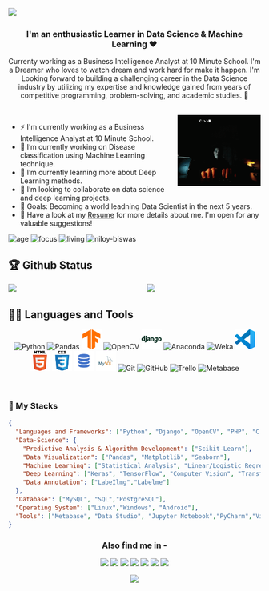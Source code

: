 ![](Media/CoverName.gif)

<h3 align="center">I'm an enthusiastic Learner in Data Science & Machine Learning ❤</h3>  

<p align="center"> Currenty working as a Business Intelligence Analyst at 10 Minute School. I'm a Dreamer who loves to watch dream and work hard for make it happen. I'm Looking forward to building a challenging career in the Data Science industry by utilizing my expertise and knowledge gained from years of competitive programming, problem-solving, and academic studies. 🚀 </p>

</br>

<img width="33%" align="right" alt="Github Image" src="Media/Sideimage2.gif" />

- ⚡ I'm currently working as a Business Intelligence Analyst at 10 Minute School.
- 🔭 I’m currently working on Disease classification using Machine Learning technique.
- 🌱 I’m currently learning more about Deep Learning methods.
- 👯 I’m looking to collaborate on data science and deep learning projects.
- 🥅 Goals: Becoming a world leadning Data Scientist in the next 5 years.
- 📝 Have a look at my [Resume](https://drive.google.com/file/d/1dUMLbH9io0RV3ZZx-NpDD4ltXGqMrhr5/view?usp=sharing) for more details about me. I'm open for any valuable suggestions!

![age](https://img.shields.io/badge/age-23-blueviolet)
![focus](https://img.shields.io/badge/focus-DataScience-critical)
![living](https://img.shields.io/badge/living-Dhaka-3c9)
<img src = "https://komarev.com/ghpvc/?username=niloy-biswas" alt="niloy-biswas"/>


## 🏆 Github Status

<img  src="https://github-readme-stats.vercel.app/api?username=niloy-biswas&show_icons=true&hide_border=true&theme=tokyonight&show_icons=true&include_all_commits=true" width="45%" align="right" >
<img  src="https://github-readme-streak-stats.herokuapp.com/?user=niloy-biswas&theme=tokyonight&hide_border=true" width="45%" >
<!-- <img  src= "https://github-readme-stats.vercel.app/api/top-langs/?username=niloy-biswas&theme=tokyonight&langs_count=5&hide_border=true" > -->



## 👨‍💻 Languages and Tools

<div align="center">
  
<img alt="Python" width="40px" height = "40px" src="https://raw.githubusercontent.com/jmnote/z-icons/master/svg/python.svg" />
<img alt="Pandas" width="40px" height = "40px" src="https://www.pinclipart.com/picdir/big/367-3678882_python-logo-clipart-easy-pandas-python-logo-png.png" />
<img alt="Tensorflow" width="40px" height = "40px" src="https://github.com/devicons/devicon/blob/master/icons/tensorflow/tensorflow-original.svg" />
<img alt="OpenCV" width="40px" height = "40px" src="https://opencv.org/wp-content/uploads/2020/07/OpenCV_logo_no_text_.png" />
<img alt="Django" width="40px" height = "40px" src="https://github.com/devicons/devicon/blob/master/icons/django/django-plain-wordmark.svg" />
<img alt="Anaconda" width="40px" height = "40px" src="https://avatars0.githubusercontent.com/u/1158637?s=400&v=4" />
<img alt="Weka" width="40px" height = "40px" src="https://cdn1.itcentralstation.com/vendors/logos/original/weka.png?1425502299" />
<img alt="Visual Studio Code" width="40px" height = "40px" src="https://raw.githubusercontent.com/github/explore/80688e429a7d4ef2fca1e82350fe8e3517d3494d/topics/visual-studio-code/visual-studio-code.png" />
<img alt="HTML5" width="40px" height = "40px" src="https://raw.githubusercontent.com/github/explore/80688e429a7d4ef2fca1e82350fe8e3517d3494d/topics/html/html.png" />
<img alt="CSS3" width="40px" height = "40px" src="https://raw.githubusercontent.com/github/explore/80688e429a7d4ef2fca1e82350fe8e3517d3494d/topics/css/css.png" />
<img alt="SQL" width="40px" height = "40px" src="https://raw.githubusercontent.com/github/explore/80688e429a7d4ef2fca1e82350fe8e3517d3494d/topics/sql/sql.png" />
<img alt="MySQL" width="40px" height = "40px" src="https://raw.githubusercontent.com/github/explore/80688e429a7d4ef2fca1e82350fe8e3517d3494d/topics/mysql/mysql.png" />
<img  alt="Git" width="40px" height = "40px" src="https://i.imgur.com/0BKuO1I.png" />
<img alt="GitHub" width="40px" height = "40px" src="https://www.pinclipart.com/picdir/big/36-367455_github-for-hosting-the-code-and-tracking-issues.png" />
<img alt="Trello" width="40px" height = "40px" src="https://i.imgur.com/yBHwdqa.png" />
<img alt="Metabase" width="40px" height = "40px" src="https://mellowhost.com/images/metabase_2.png" />

</div>
<br /> <br />
  
### 💬 My Stacks

```json
{
  "Languages and Frameworks": ["Python", "Django", "OpenCV", "PHP", "C (basic)", "HTML", "CSS", "Bootstrap"],
  "Data-Science": {
    "Predictive Analysis & Algorithm Development": ["Scikit-Learn"],
    "Data Visualization": ["Pandas", "Matplotlib", "Seaborn"],
    "Machine Learning": ["Statistical Analysis", "Linear/Logistic Regression","Clustering"],
    "Deep Learning": ["Keras", "TensorFlow", "Computer Vision", "Transfer Learning"],
    "Data Annotation": ["LabeIlmg","Labelme"]
  },
  "Database": ["MySQL", "SQL","PostgreSQL"],
  "Operating System": ["Linux","Windows", "Android"],
  "Tools": ["Metabase", "Data Studio", "Jupyter Notebook","PyCharm","Visual Code","Adobe Photoshop"] 
}
```

<div align="center">

### Also find me in - 


[<img src="https://img.shields.io/badge/linkedin-%230077B5.svg?&style=for-the-badge&logo=linkedin&logoColor=white" />](https://https://www.linkedin.com/in/niloy--biswas/) 
[<img src = "https://img.shields.io/badge/facebook-%230077B5.svg?&style=for-the-badge&logo">](https://www.facebook.com/Niloy.swe/) 
[<img src = "https://img.shields.io/badge/Researchgate-%230077B5.svg?&style=for-the-badge&logo">](https://www.researchgate.net/profile/Niloy_Biswas4)
[<img src="https://img.shields.io/badge/Gmail-D14836?style=for-the-badge&logo=gmail&logoColor=white">](https://mail.google.com/mail/?view=cm&fs=1&to=niloy.swe@gmail.com)
[<img src = "https://img.shields.io/badge/kaggle-%230077B5.svg?&style=for-the-badge&logo">](https://www.kaggle.com/niloyswe) 
[<img src = "https://img.shields.io/badge/HackerRank-%230077B5.svg?&style=for-the-badge&logo">](https://www.hackerrank.com/NiloyBiswas) 
[<img src = "https://img.shields.io/badge/Leetcode-%230077B5.svg?&style=for-the-badge&logo">](https://leetcode.com/niloybiswas/) 
 
  
<div/>


![](https://raw.githubusercontent.com/halfrost/halfrost/master/icons/header_.png)
